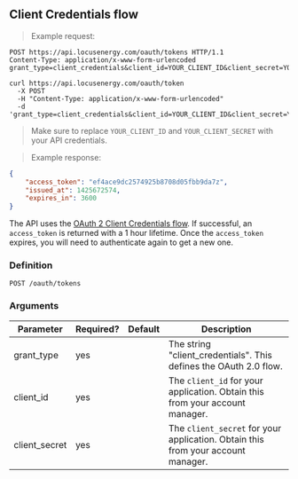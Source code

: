 ## Client Credentials flow

> Example request:

```http
POST https://api.locusenergy.com/oauth/tokens HTTP/1.1
Content-Type: application/x-www-form-urlencoded
grant_type=client_credentials&client_id=YOUR_CLIENT_ID&client_secret=YOUR_CLIENT_SECRET
```

```shell
curl https://api.locusenergy.com/oauth/token 
  -X POST
  -H "Content-Type: application/x-www-form-urlencoded"
  -d 'grant_type=client_credentials&client_id=YOUR_CLIENT_ID&client_secret=YOUR_CLIENT_SECRET'
```

> Make sure to replace `YOUR_CLIENT_ID` and `YOUR_CLIENT_SECRET` with your API credentials.

> Example response:

```json
{
    "access_token": "ef4ace9dc2574925b8708d05fbb9da7z",
    "issued_at": 1425672574,
    "expires_in": 3600
}
```

The API uses the [OAuth 2 Client Credentials flow](https://tools.ietf.org/html/rfc6749#section-4.4). If successful, an `access_token` is returned with a 1 hour lifetime. Once the `access_token` expires, you will need to authenticate again to get a new one.

### Definition

`POST /oauth/tokens`

### Arguments

Parameter|Required?|Default|Description
---|---|---|---
grant_type|yes||The string "client_credentials". This defines the OAuth 2.0 flow.
client_id|yes||The `client_id` for your application. Obtain this from your account manager.
client_secret|yes||The `client_secret` for your application. Obtain this from your account manager.